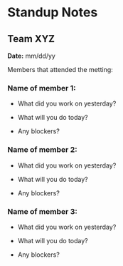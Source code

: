 # Standup Notes
## Team XYZ 

**Date:** mm/dd/yy

Members that attended the metting: 


### Name of member 1:

- What did you work on yesterday?

- What will you do today?

- Any blockers?


### Name of member 2:

- What did you work on yesterday?

- What will you do today?

- Any blockers?


### Name of member 3:

- What did you work on yesterday?

- What will you do today?

- Any blockers?